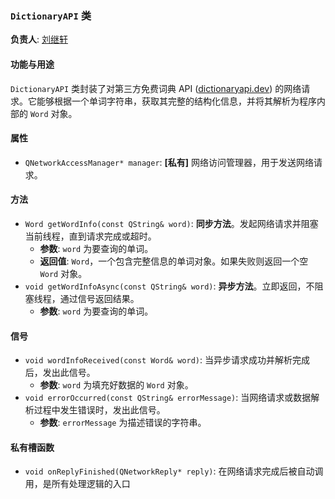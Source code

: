 ### `DictionaryAPI` 类

**负责人**: [刘继轩](https://github.com/stibiums)

#### 功能与用途
`DictionaryAPI` 类封装了对第三方免费词典 API ([dictionaryapi.dev](https://github.com/meetDeveloper/freeDictionaryAPI)) 的网络请求。它能够根据一个单词字符串，获取其完整的结构化信息，并将其解析为程序内部的 `Word` 对象。

#### 属性
- `QNetworkAccessManager* manager`: **[私有]** 网络访问管理器，用于发送网络请求。

#### 方法
- `Word getWordInfo(const QString& word)`: **同步方法**。发起网络请求并阻塞当前线程，直到请求完成或超时。
    - **参数**: `word` 为要查询的单词。
    - **返回值**: `Word`，一个包含完整信息的单词对象。如果失败则返回一个空 `Word` 对象。
- `void getWordInfoAsync(const QString& word)`: **异步方法**。立即返回，不阻塞线程，通过信号返回结果。
    - **参数**: `word` 为要查询的单词。

#### 信号
- `void wordInfoReceived(const Word& word)`: 当异步请求成功并解析完成后，发出此信号。
    - **参数**: `word` 为填充好数据的 `Word` 对象。
- `void errorOccurred(const QString& errorMessage)`: 当网络请求或数据解析过程中发生错误时，发出此信号。
    - **参数**: `errorMessage` 为描述错误的字符串。

#### 私有槽函数
- `void onReplyFinished(QNetworkReply* reply)`: 在网络请求完成后被自动调用，是所有处理逻辑的入口
